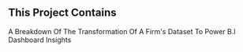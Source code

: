 ## This Project Contains 
A Breakdown Of The Transformation Of A Firm's Dataset To Power B.I Dashboard Insights
              

